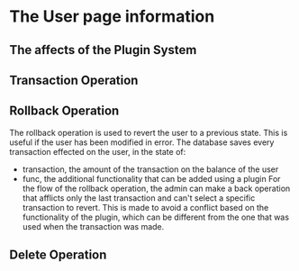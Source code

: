 # The User page information

## The affects of the Plugin System

## Transaction Operation

## Rollback Operation
The rollback operation is used to revert the user to a previous state. This is useful if the user has been modified in error.
The database saves every transaction effected on the user, in the state of:
- transaction, the amount of the transaction on the balance of the user
- func, the additional functionality that can be added using a plugin
For the flow of the rollback operation, the admin can make a back operation that afflicts only the last transaction and can't select a specific transaction to revert.
This is made to avoid a conflict based on the functionality of the plugin, which can be different from the one that was used when the transaction was made.

## Delete Operation